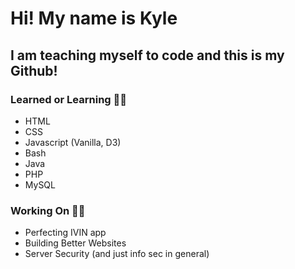 # Hi! My name is Kyle
## I am teaching myself to code and this is my Github!

### Learned or Learning :man_technologist:
- HTML
- CSS
- Javascript (Vanilla, D3)
- Bash
- Java
- PHP
- MySQL

### Working On :man_astronaut:
- Perfecting IVIN app
- Building Better Websites
- Server Security (and just info sec in general)

